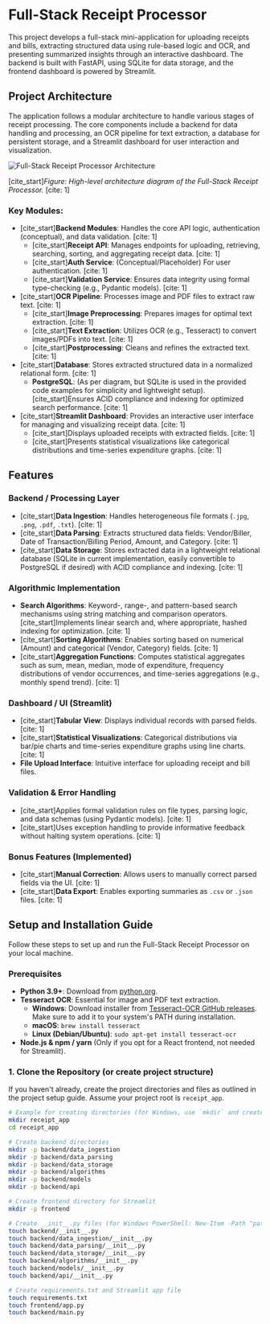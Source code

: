 # Full-Stack Receipt Processor

This project develops a full-stack mini-application for uploading receipts and bills, extracting structured data using rule-based logic and OCR, and presenting summarized insights through an interactive dashboard. The backend is built with FastAPI, using SQLite for data storage, and the frontend dashboard is powered by Streamlit.

## Project Architecture

The application follows a modular architecture to handle various stages of receipt processing. The core components include a backend for data handling and processing, an OCR pipeline for text extraction, a database for persistent storage, and a Streamlit dashboard for user interaction and visualization.

![Full-Stack Receipt Processor Architecture](image.jpg)

[cite_start]*Figure: High-level architecture diagram of the Full-Stack Receipt Processor.* [cite: 1]

### Key Modules:

* [cite_start]**Backend Modules**: Handles the core API logic, authentication (conceptual), and data validation. [cite: 1]
    * [cite_start]**Receipt API**: Manages endpoints for uploading, retrieving, searching, sorting, and aggregating receipt data. [cite: 1]
    * [cite_start]**Auth Service**: (Conceptual/Placeholder) For user authentication. [cite: 1]
    * [cite_start]**Validation Service**: Ensures data integrity using formal type-checking (e.g., Pydantic models). [cite: 1]
* [cite_start]**OCR Pipeline**: Processes image and PDF files to extract raw text. [cite: 1]
    * [cite_start]**Image Preprocessing**: Prepares images for optimal text extraction. [cite: 1]
    * [cite_start]**Text Extraction**: Utilizes OCR (e.g., Tesseract) to convert images/PDFs into text. [cite: 1]
    * [cite_start]**Postprocessing**: Cleans and refines the extracted text. [cite: 1]
* [cite_start]**Database**: Stores extracted structured data in a normalized relational form. [cite: 1]
    * **PostgreSQL**: (As per diagram, but SQLite is used in the provided code examples for simplicity and lightweight setup). [cite_start]Ensures ACID compliance and indexing for optimized search performance. [cite: 1]
* [cite_start]**Streamlit Dashboard**: Provides an interactive user interface for managing and visualizing receipt data. [cite: 1]
    * [cite_start]Displays uploaded receipts with extracted fields. [cite: 1]
    * [cite_start]Presents statistical visualizations like categorical distributions and time-series expenditure graphs. [cite: 1]

## Features

### Backend / Processing Layer
* [cite_start]**Data Ingestion**: Handles heterogeneous file formats (`.jpg`, `.png`, `.pdf`, `.txt`). [cite: 1]
* [cite_start]**Data Parsing**: Extracts structured data fields: Vendor/Biller, Date of Transaction/Billing Period, Amount, and Category. [cite: 1]
* [cite_start]**Data Storage**: Stores extracted data in a lightweight relational database (SQLite in current implementation, easily convertible to PostgreSQL if desired) with ACID compliance and indexing. [cite: 1]

### Algorithmic Implementation
* **Search Algorithms**: Keyword-, range-, and pattern-based search mechanisms using string matching and comparison operators. [cite_start]Implements linear search and, where appropriate, hashed indexing for optimization. [cite: 1]
* [cite_start]**Sorting Algorithms**: Enables sorting based on numerical (Amount) and categorical (Vendor, Category) fields. [cite: 1]
* [cite_start]**Aggregation Functions**: Computes statistical aggregates such as sum, mean, median, mode of expenditure, frequency distributions of vendor occurrences, and time-series aggregations (e.g., monthly spend trend). [cite: 1]

### Dashboard / UI (Streamlit)
* [cite_start]**Tabular View**: Displays individual records with parsed fields. [cite: 1]
* [cite_start]**Statistical Visualizations**: Categorical distributions via bar/pie charts and time-series expenditure graphs using line charts. [cite: 1]
* **File Upload Interface**: Intuitive interface for uploading receipt and bill files.

### Validation & Error Handling
* [cite_start]Applies formal validation rules on file types, parsing logic, and data schemas (using Pydantic models). [cite: 1]
* [cite_start]Uses exception handling to provide informative feedback without halting system operations. [cite: 1]

### Bonus Features (Implemented)
* [cite_start]**Manual Correction**: Allows users to manually correct parsed fields via the UI. [cite: 1]
* [cite_start]**Data Export**: Enables exporting summaries as `.csv` or `.json` files. [cite: 1]

## Setup and Installation Guide

Follow these steps to set up and run the Full-Stack Receipt Processor on your local machine.

### Prerequisites

* **Python 3.9+**: Download from [python.org](https://www.python.org/).
* **Tesseract OCR**: Essential for image and PDF text extraction.
    * **Windows**: Download installer from [Tesseract-OCR GitHub releases](https://github.com/UB-Mannheim/tesseract/wiki). Make sure to add it to your system's PATH during installation.
    * **macOS**: `brew install tesseract`
    * **Linux (Debian/Ubuntu)**: `sudo apt-get install tesseract-ocr`
* **Node.js & npm / yarn** (Only if you opt for a React frontend, not needed for Streamlit).

### 1. Clone the Repository (or create project structure)

If you haven't already, create the project directories and files as outlined in the project setup guide. Assume your project root is `receipt_app`.

```bash
# Example for creating directories (for Windows, use `mkdir` and create `__init__.py` files with New-Item)
mkdir receipt_app
cd receipt_app

# Create backend directories
mkdir -p backend/data_ingestion
mkdir -p backend/data_parsing
mkdir -p backend/data_storage
mkdir -p backend/algorithms
mkdir -p backend/models
mkdir -p backend/api

# Create frontend directory for Streamlit
mkdir -p frontend

# Create __init__.py files (for Windows PowerShell: New-Item -Path "path/to/file/__init__.py" -ItemType File)
touch backend/__init__.py
touch backend/data_ingestion/__init__.py
touch backend/data_parsing/__init__.py
touch backend/data_storage/__init__.py
touch backend/algorithms/__init__.py
touch backend/models/__init__.py
touch backend/api/__init__.py

# Create requirements.txt and Streamlit app file
touch requirements.txt
touch frontend/app.py
touch backend/main.py
